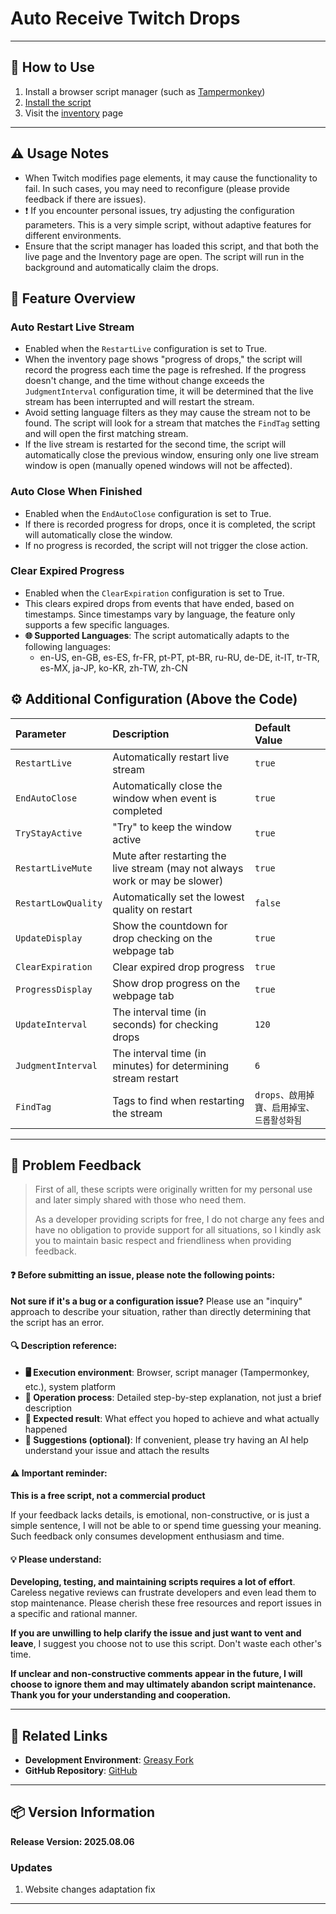 # **Auto Receive Twitch Drops**

---

## **👻 How to Use**

1. Install a browser script manager (such as [Tampermonkey](https://chrome.google.com/webstore/detail/tampermonkey/dhdgffkkebhmkfjojejmpbldmpobfkfo))
2. [Install the script](https://update.greasyfork.org/scripts/474799/Twitch%20%E8%87%AA%E5%8B%95%E9%A0%98%E5%8F%96%E6%8E%89%E5%AF%B6%20%20Auto%20Receive%20Drops.user.js)
3. Visit the [inventory](https://www.twitch.tv/drops/inventory) page

---

## **⚠️ Usage Notes**
- When Twitch modifies page elements, it may cause the functionality to fail. In such cases, you may need to reconfigure (please provide feedback if there are issues).
- ❗️ If you encounter personal issues, try adjusting the configuration parameters. This is a very simple script, without adaptive features for different environments.
- Ensure that the script manager has loaded this script, and that both the live page and the Inventory page are open. The script will run in the background and automatically claim the drops.

## **📜 Feature Overview**

### **Auto Restart Live Stream**
- Enabled when the `RestartLive` configuration is set to True.
- When the inventory page shows "progress of drops," the script will record the progress each time the page is refreshed. If the progress doesn't change, and the time without change exceeds the `JudgmentInterval` configuration time, it will be determined that the live stream has been interrupted and will restart the stream.
- Avoid setting language filters as they may cause the stream not to be found. The script will look for a stream that matches the `FindTag` setting and will open the first matching stream.
- If the live stream is restarted for the second time, the script will automatically close the previous window, ensuring only one live stream window is open (manually opened windows will not be affected).

### **Auto Close When Finished**
- Enabled when the `EndAutoClose` configuration is set to True.
- If there is recorded progress for drops, once it is completed, the script will automatically close the window.
- If no progress is recorded, the script will not trigger the close action.

### **Clear Expired Progress**
- Enabled when the `ClearExpiration` configuration is set to True.
- This clears expired drops from events that have ended, based on timestamps. Since timestamps vary by language, the feature only supports a few specific languages.
- **🌐 Supported Languages**: The script automatically adapts to the following languages:
  - en-US, en-GB, es-ES, fr-FR, pt-PT, pt-BR, ru-RU, de-DE, it-IT, tr-TR, es-MX, ja-JP, ko-KR, zh-TW, zh-CN

## **⚙️ Additional Configuration (Above the Code)**

| **Parameter**       | **Description**                                                              | **Default Value**                         |
| :------------------ | :--------------------------------------------------------------------------- | :---------------------------------------- |
| `RestartLive`       | Automatically restart live stream                                            | `true`                                    |
| `EndAutoClose`      | Automatically close the window when event is completed                       | `true`                                    |
| `TryStayActive`     | "Try" to keep the window active                                              | `true`                                    |
| `RestartLiveMute`   | Mute after restarting the live stream (may not always work or may be slower) | `true`                                    |
| `RestartLowQuality` | Automatically set the lowest quality on restart                              | `false`                                   |
| `UpdateDisplay`     | Show the countdown for drop checking on the webpage tab                      | `true`                                    |
| `ClearExpiration`   | Clear expired drop progress                                                  | `true`                                    |
| `ProgressDisplay`   | Show drop progress on the webpage tab                                        | `true`                                    |
| `UpdateInterval`    | The interval time (in seconds) for checking drops                            | `120`                                     |
| `JudgmentInterval`  | The interval time (in minutes) for determining stream restart                | `6`                                       |
| `FindTag`           | Tags to find when restarting the stream                                      | `drops、啟用掉寶、启用掉宝、드롭활성화됨` |

---

## 📣 Problem Feedback

> First of all, these scripts were originally written for my personal use and later simply shared with those who need them.
>
> As a developer providing scripts for free, I do not charge any fees and have no obligation to provide support for all situations, so I kindly ask you to maintain basic respect and friendliness when providing feedback.

#### ❓ Before submitting an issue, please note the following points:

**Not sure if it's a bug or a configuration issue?** Please use an "inquiry" approach to describe your situation, rather than directly determining that the script has an error.

#### 🔍 Description reference:

- **🖥️ Execution environment**: Browser, script manager (Tampermonkey, etc.), system platform
- **🧭 Operation process**: Detailed step-by-step explanation, not just a brief description
- **🎯 Expected result**: What effect you hoped to achieve and what actually happened
- **🤖 Suggestions (optional)**: If convenient, please try having an AI help understand your issue and attach the results

#### ⚠️ Important reminder:

**This is a free script, not a commercial product**

If your feedback lacks details, is emotional, non-constructive, or is just a simple sentence, I will not be able to or spend time guessing your meaning. Such feedback only consumes development enthusiasm and time.

#### 💡 Please understand:

**Developing, testing, and maintaining scripts requires a lot of effort**. Careless negative reviews can frustrate developers and even lead them to stop maintenance. Please cherish these free resources and report issues in a specific and rational manner.

**If you are unwilling to help clarify the issue and just want to vent and leave**, I suggest you choose not to use this script. Don't waste each other's time.

**If unclear and non-constructive comments appear in the future, I will choose to ignore them and may ultimately abandon script maintenance. Thank you for your understanding and cooperation.**

---

## **🔗 Related Links**

- **Development Environment**: [Greasy Fork](https://greasyfork.org/zh-TW/users/989635-canaan-hs)  
- **GitHub Repository**: [GitHub](https://github.com/Canaan-HS/MonkeyScript/tree/main/TwitchReceiveDrops)

---

## **📦 Version Information**

**Release Version: 2025.08.06**

### **Updates**
1. Website changes adaptation fix

---